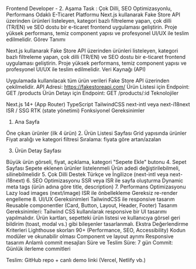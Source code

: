 Frontend Developer - 2. Aşama Task : Çok Dilli, SEO Optimizasyonlu,
Performans Odaklı E-Ticaret Platformu
Next.js kullanarak Fake Store API üzerinden ürünleri listeleyen, kategori bazlı filtreleme
yapan, çok dilli (TR/EN) ve SEO dostu bir e-ticaret frontend uygulaması geliştirin. Proje
yüksek performans, temiz component yapısı ve profesyonel UI/UX ile teslim edilmelidir.
Görev Tanımı

Next.js kullanarak Fake Store API üzerinden ürünleri listeleyen, kategori bazlı filtreleme
yapan, çok dilli (TR/EN) ve SEO dostu bir e-ticaret frontend uygulaması geliştirin. Proje
yüksek performans, temiz component yapısı ve profesyonel UI/UX ile teslim edilmelidir.
Veri Kaynağı (API)

Uygulamada kullanılacak tüm ürün verileri Fake Store API üzerinden çekilmelidir.
API Adresi: https://fakestoreapi.com/
Ürün Listesi için Endpoint: GET /products
Ürün Detayı için Endpoint: GET /products/:id
Teknolojiler

Next.js 14+ (App Router)
TypeScript
TailwindCSS
next-intl veya next-i18next
ISR / SSG
RTK (state yönetimi)
Fonksiyonel Gereksinimler

1. Ana Sayfa

Öne çıkan ürünler (ilk 4 ürün) 2. Ürün Listesi Sayfası
Grid yapısında ürünler
Fiyat aralığı ve kategori filtresi
Sıralama: fiyata göre artan/azalan

3. Ürün Detay Sayfası

Büyük ürün görseli, fiyat, açıklama, kategori
"Sepete Ekle" butonu 4. Sepet Sayfası
Sepete eklenen ürünler listelenmeli
Ürün adedi değiştirilebilmeli, silinebilmelidir 5. Çok Dilli Destek
Türkçe ve İngilizce (next-intl veya next-i18next) 6. SEO Optimizasyonu
SSR veya ISR ile sayfa oluşturma
Dynamic meta tags (ürün adına göre title, description) 7. Performans Optimizasyonu
Lazy load images (next/image)
ISR ile önbellekleme
Gereksiz re-render engelleme 8. UI/UX Gereksinimleri
TailwindCSS ile responsive tasarım
Reusable componentler (Card, Button, Layout, Header, Footer)
Tasarım Gereksinimleri:
Tailwind CSS kullanılarak responsive bir UI tasarımı yapılmalıdır.
Ürün kartları, sepetteki ürün listesi ve kullanıcıya görsel geri bildirim (toast, modal vs.) gibi
bileşenler tasarlanmalı.
Ekstra Değerlendirme Kriterleri
Lighthouse skorları 90+ (Performance, SEO, Accessibility)
Kodun modüler ve okunabilir olması
Component ve layout ayrımı
Responsive tasarım
Anlamlı commit mesajları
Süre ve Teslim
Süre: 7 gün
Commit: Günlük ilerleme commitleri

Teslim: GitHub repo + canlı demo linki (Vercel, Netlify vb.)


